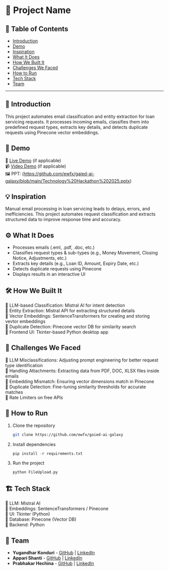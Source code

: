 


# 🚀 Project Name

## 📌 Table of Contents
- [Introduction](#introduction)
- [Demo](#demo)
- [Inspiration](#inspiration)
- [What It Does](#what-it-does)
- [How We Built It](#how-we-built-it)
- [Challenges We Faced](#challenges-we-faced)
- [How to Run](#how-to-run)
- [Tech Stack](#tech-stack)
- [Team](#team)

---

## 🎯 Introduction
This project automates email classification and entity extraction for loan servicing requests. It processes incoming emails, classifies them into predefined request types, extracts key details, and detects duplicate requests using Pinecone vector embeddings.


## 🎥 Demo
🔗 [Live Demo](#) (if applicable)  
📹 [Video Demo](https://github.com/ewfx/gaied-ai-galaxy/blob/main/final_demo.mp4) (if applicable)  
🖼️ PPT:
(https://github.com/ewfx/gaied-ai-galaxy/blob/main/Technology%20Hackathon%202025.pptx)

## 💡 Inspiration
Manual email processing in loan servicing leads to delays, errors, and inefficiencies. This project automates request classification and extracts structured data to improve response time and accuracy.


## ⚙️ What It Does
- Processes emails (.eml, .pdf, .doc, etc.)
- Classifies request types & sub-types (e.g., Money Movement, Closing Notice, Adjustments, etc.)
- Extracts key details (e.g., Loan ID, Amount, Expiry Date, etc.)
- Detects duplicate requests using Pinecone
- Displays results in an interactive UI


## 🛠️ How We Built It
🔹 LLM-based Classification: Mistral AI for intent detection  
🔹 Entity Extraction: Mistral API for extracting structured details  
🔹 Vector Embeddings: SentenceTransformers for creating and storing vevtor embeddings  
🔹 Duplicate Detection: Pinecone vector DB for similarity search  
🔹 Frontend UI: Tkinter-based Python desktop app  

## 🚧 Challenges We Faced
🔸 LLM Misclassifications: Adjusting prompt engineering for better request type identification  
🔸 Handling Attachments: Extracting data from PDF, DOC, XLSX files inside emails  
🔸 Embedding Mismatch: Ensuring vector dimensions match in Pinecone  
🔸 Duplicate Detection: Fine-tuning similarity thresholds for accurate matches  
🔸 Rate Limiters on free APIs  

## 🏃 How to Run
1. Clone the repository  
   ```sh
   git clone https://github.com/ewfx/gaied-ai-galaxy
   ```
2. Install dependencies  
   ```s
   pip install -r requirements.txt
   ```
3. Run the project  
   ```sh
   python FileUpload.py
   ```

## 🏗️ Tech Stack
🔹 LLM: Mistral AI  
🔹 Embeddings: SentenceTransformers / Pinecone  
🔹 UI: Tkinter (Python)  
🔹 Database: Pinecone (Vector DB)  
🔹 Backend: Python   

## 👥 Team
- **Yugandhar Konduri** - [GitHub](#) | [LinkedIn](#)
- **Appari Shanti** - [GitHub](#) | [LinkedIn](#)
- **Prabhakar Hechina** - [GitHub](#) | [LinkedIn](#)
